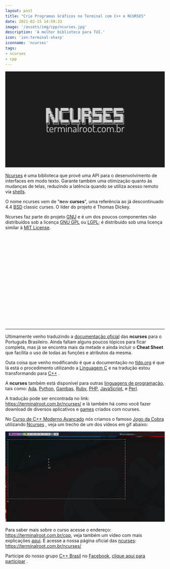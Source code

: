 ```yaml
---
layout: post
title: "Crie Programas Gráficos no Terminal com C++ e NCURSES"
date: 2021-02-15 14:59:33
image: '/assets/img/cpp/ncurses.jpg'
description: 'A melhor biblioteca para TUI.'
icon: 'ion:terminal-sharp'
iconname: 'ncurses'
tags:
- ncurses
- cpp
---
```


![Crie Programas Gráficos no Terminal com C++ e NCURSES](/assets/img/cpp/ncurses.jpg)

[Ncurses](https://www.gnu.org/software/ncurses/ncurses.html) é uma biblioteca que provê uma API para o desenvolvimento de interfaces em modo texto. Garante também uma otimização quanto às mudanças de telas, reduzindo a latência quando se utiliza acesso remoto via [shells](https://terminalroot.com.br/shell). 

O nome ncurses vem de "**n**ew **curses**", uma referência ao já descontinuado 4.4 [BSD](https://terminalroot.com.br/tags#bsd) classic curses. O líder do projeto é Thomas Dickey.

Ncurses faz parte do projeto [GNU](https://terminalroot.com.br/tags#gnu) e é um dos poucos componentes não distribuídos sob a licença [GNU GPL](https://www.gnu.org/licenses/gpl-3.0.html) ou [LGPL](https://pt.wikipedia.org/wiki/GNU_Lesser_General_Public_License); é distribuído sob uma licença similar à [MIT License](https://mit-license.org/). 

<!-- QUADRADO -->
<script async src="//pagead2.googlesyndication.com/pagead/js/adsbygoogle.js"></script>
<ins class="adsbygoogle"
style="display:inline-block;width:336px;height:280px"
data-ad-client="ca-pub-2838251107855362"
data-ad-slot="5351066970"></ins>
<script>
(adsbygoogle = window.adsbygoogle || []).push({});
</script>

---

Ultimamente venho traduzindo a [documentação oficial](https://tldp.org/HOWTO/NCURSES-Programming-HOWTO/index.html) das **ncurses** para o Português Brasileiro. Ainda faltam alguns poucos tópicos para ficar completa, mas já se encontra mais da metade e ainda incluir o **Cheat Sheet** que facilita o uso de todas as funções e atributos da mesma.

Outa coisa que venho modificando é que a documentação no [tldp.org](https://tldp.org/) é que lá está o procedimento utilizando a [Linguagem C](https://terminalroot.com.br/tags#linguagemc) e na tradução estou transformando para [C++](https://terminalroot.com.br/cpp/) .

A **ncurses** também está disponível para outras [linguagens de programação](https://terminalroot.com.br/2019/10/linguagem-de-programacao.html), tais como:  [Ada](https://www.adaic.org/), [Python](https://terminalroot.com.br/tags#pyth), [Gambas](https://terminalroot.com.br/2016/10/gambas-o-visual-basic-open-source-para.html), [Ruby](https://terminalroot.com.br/2020/02/como-instalar-corretamente-o-ruby-bundler-e-jekyll-no-ubuntu-linux.html), [PHP](https://terminalroot.com.br/php/), [JavaScript](https://terminalroot.com.br/2020/01/javascript.html), e [Perl](https://terminalroot.com.br/2019/10/linguagem-de-programacao.html#10-perl).

A tradução pode ser encontrada no link: <https://terminalroot.com.br/ncurses/> e lá também há como você fazer download de diversos aplicativos e [games](https://terminalroot.com.br/tags#games) criados com ncurses.

No [Curso de C++ Moderno Avançado](https://terminalroot.com.br/cpp/) nós criamos o famoso [Jogo da Cobra](https://pt.wikipedia.org/wiki/Serpente_(jogo_eletrônico)) utilizando [Ncurses](https://terminalroot.com.br/ncurses/) , veja um trecho de um dos vídeos em gif abaixo:

![Jogo da Cobra - Curso de C++ Moderno Avançado](/assets/img/cpp/snake-game.gif)

Para saber mais sobre o curso acesse o endereço: <https://terminalroot.com.br/cpp>, veja também um vídeo com mais explicações [aqui](https://www.youtube.com/watch?v=BF809OoXfjM). E acesse a nossa página oficial das [ncurses](https://en.wikipedia.org/wiki/Ncurses): <https://terminalroot.com.br/ncurses/>

Participe do nosso grupo [C++ Brasil](https://www.facebook.com/groups/901451760625548/) no [Facebook](https://www.facebook.com/groups/901451760625548/), [clique aqui para participar](https://www.facebook.com/groups/901451760625548) .

<!-- MINI ANÚNCIO -->
<script async src="//pagead2.googlesyndication.com/pagead/js/adsbygoogle.js"></script>
<!-- Games Root -->
<ins class="adsbygoogle"
style="display:inline-block;width:730px;height:95px"
data-ad-client="ca-pub-2838251107855362"
data-ad-slot="5351066970"></ins>
<script>
(adsbygoogle = window.adsbygoogle || []).push({});
</script>


